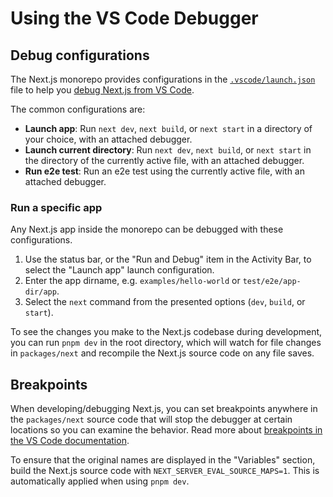 # Using the VS Code Debugger

## Debug configurations

The Next.js monorepo provides configurations in the [`.vscode/launch.json`](../../.vscode/launch.json) file to help you [debug Next.js from VS Code](https://code.visualstudio.com/docs/editor/debugging).

The common configurations are:

- **Launch app**: Run `next dev`, `next build`, or `next start` in a directory of your choice, with an attached debugger.
- **Launch current directory**: Run `next dev`, `next build`, or `next start` in the directory of the currently active file, with an attached debugger.
- **Run e2e test**: Run an e2e test using the currently active file, with an attached debugger.

### Run a specific app

Any Next.js app inside the monorepo can be debugged with these configurations.

1. Use the status bar, or the "Run and Debug" item in the Activity Bar, to select the "Launch app" launch configuration.
2. Enter the app dirname, e.g. `examples/hello-world` or `test/e2e/app-dir/app`.
3. Select the `next` command from the presented options (`dev`, `build`, or `start`).

To see the changes you make to the Next.js codebase during development, you can run `pnpm dev` in the root directory, which will watch for file changes in `packages/next` and recompile the Next.js source code on any file saves.

## Breakpoints

When developing/debugging Next.js, you can set breakpoints anywhere in the `packages/next` source code that will stop the debugger at certain locations so you can examine the behavior. Read more about [breakpoints in the VS Code documentation](https://code.visualstudio.com/docs/nodejs/nodejs-debugging#_breakpoints).

To ensure that the original names are displayed in the "Variables" section, build the Next.js source code with `NEXT_SERVER_EVAL_SOURCE_MAPS=1`. This is automatically applied when using `pnpm dev`.
